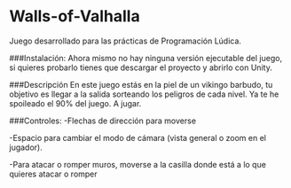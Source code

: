 # Walls-of-Valhalla
Juego desarrollado para las prácticas de Programación Lúdica.

###Instalación: 
Ahora mismo no hay ninguna versión ejecutable del juego, si quieres probarlo tienes que descargar el proyecto y abrirlo con Unity.

###Descripción
En este juego estás en la piel de un vikingo barbudo, tu objetivo es llegar a la salida sorteando los peligros de cada nivel. Ya te he spoileado el 90% del juego. A jugar.

###Controles: 
-Flechas de dirección para moverse

-Espacio para cambiar el modo de cámara (vista general o zoom en el jugador).

-Para atacar o romper muros, moverse a la casilla donde está a lo que quieres atacar o romper

